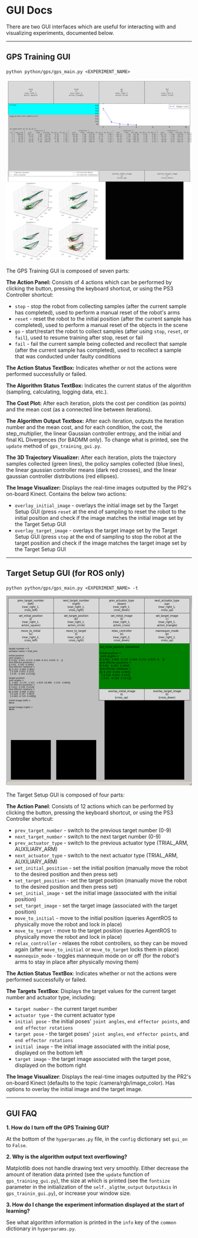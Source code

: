 GUI Docs
========

There are two GUI interfaces which are useful for interacting with and visualizing experiments, documented below.

*****

## GPS Training GUI
`python python/gps/gps_main.py <EXPERIMENT_NAME>`

![alt text](imgs/gps_training_gui.png)

The GPS Training GUI is composed of seven parts:

**The Action Panel:** Consists of 4 actions which can be performed by clicking the button, pressing the keyboard shortcut, or using the PS3 Controller shortcut:

* `stop` - stop the robot from collecting samples (after the current sample has completed), used to perform a manual reset of the robot's arms
* `reset` - reset the robot to the initial position (after the current sample has completed), used to perform a manual reset of the objects in the scene
* `go` - start/restart the robot to collect samples (after using `stop`, `reset`, or `fail`), used to resume training after stop, reset or fail
* `fail` - fail the current sample being collected and recollect that sample (after the current sample has completed), used to recollect a sample that was conducted under faulty conditions

**The Action Status TextBox:** Indicates whether or not the actions were performed successfully or failed.

**The Algorithm Status TextBox:** Indicates the current status of the algorithm (sampling, calculating, logging data, etc.).

**The Cost Plot:** After each iteration, plots the cost per condition (as points) and the mean cost (as a connected line between iterations).

**The Algorithm Output Textbox:** After each iteration, outputs the iteration number and the mean cost, and for each condition, the cost, the step_multiplier, the linear Gaussian controller entropy, and the initial and final KL Divergences (for BADMM only).
To change what is printed, see the `update` method of `gps_training_gui.py`.

**The 3D Trajectory Visualizer:** After each iteration, plots the trajectory samples collected (green lines), the policy samples collected (blue lines), the linear gaussian controller means (dark red crosses), and the linear gaussian controller distributions (red ellipses).

**The Image Visualizer:** Displays the real-time images outputted by the PR2's on-board Kinect. Contains the below two actions:
* `overlay_initial_image` - overlays the initial image set by the Target Setup GUI (press `reset` at the end of sampling to reset the robot to the initial position and check if the image matches the initial image set by the Target Setup GUI
* `overlay_target_image` - overlays the target image set by the Target Setup GUI (press `stop` at the end of sampling to stop the robot at the target position and check if the image matches the target image set by the Target Setup GUI

*****

## Target Setup GUI (for ROS only)
`python python/gps/gps_main.py <EXPERIMENT_NAME> -t`

![alt text](imgs/target_setup_gui.png)

The Target Setup GUI is composed of four parts:

**The Action Panel**: Consists of 12 actions which can be performed by clicking the button, pressing the keyboard shortcut, or using the PS3 Controller shortcut:
* `prev_target_number` - switch to the previous target number (0-9)
* `next_target_number` - switch to the next target number (0-9)
* `prev_actuator_type` - switch to the previous actuator type (TRIAL_ARM, AUXILIARY_ARM)
* `next_actuator_type` - switch to the next actuator type (TRIAL_ARM, AUXILIARY_ARM)
* `set_initial_position` - set the initial position (manually move the robot to the desired position and then press set)
* `set_target_position` - set the target position (manually move the robot to the desired position and then press set)
* `set_initial_image` - set the initial image (associated with the initial position)
* `set_target_image` - set the target image (associated with the target position)
* `move_to_initial` - move to the initial position (queries AgentROS to physically move the robot and lock in place)
* `move_to_target` - move to the target position (queries AgentROS to physically move the robot and lock in place)
* `relax_controller` - relaxes the robot controllers, so they can be moved again (after `move_to_initial` or `move_to_target` locks them in place)
* `mannequin_mode` - toggles mannequin mode on or off (for the robot's arms to stay in place after physically moving them)

**The Action Status TextBox**: Indicates whether or not the actions were performed successfully or failed.

**The Targets TextBox**: Displays the target values for the current target number and actuator type, including:
* `target number` - the current target number
* `actuator type` - the current actuator type
* `initial pose` - the initial poses' `joint angles`, `end effector points`, and `end effector rotations`
* `target pose` - the target poses' `joint angles`, `end effector points`, and `end effector rotations`
* `initial image` - the initial image associated with the initial pose, displayed on the bottom left
* `target image` - the target image associated with the target pose, displayed on the bottom right

**The Image Visualizer**: Displays the real-time images outputted by the PR2's on-board Kinect (defaults to the topic /camera/rgb/image_color). Has options to overlay the initial image and the target image.

*****

## GUI FAQ

**1. How do I turn off the GPS Training GUI?**

At the bottom of the `hyperparams.py` file, in the `config` dictionary set `gui_on` to `False`.

**2. Why is the algorithm output text overflowing?**

Matplotlib does not handle drawing text very smoothly. Either decrease the amount of iteration data printed (see the `update` function of `gps_training_gui.py`), the size at which is printed (see the `fontsize` parameter in the initialization of the `self._algthm_output` `OutputAxis` in `gps_trainin_gui.py`), or increase your window size.

**3. How do I change the experiment information displayed at the start of learning?**

See what algorithm information is printed in the `info` key of the `common` dictionary in `hyperparams.py`.

